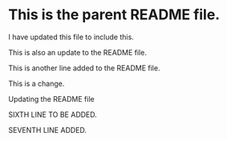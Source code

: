 # This is the parent README file.
I have updated this file to include this.

This is also an update to the README file.

This is another line added to the README file.

This is a change.

Updating the README file

SIXTH LINE TO BE ADDED.

SEVENTH LINE ADDED.
